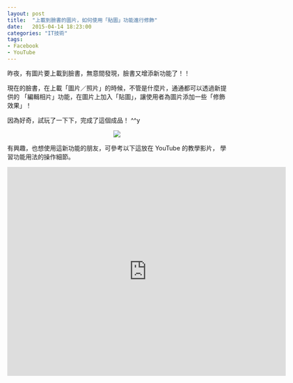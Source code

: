 ```yaml
---
layout: post
title:  "上載到臉書的圖片，如何使用「貼圖」功能進行修飾"
date:   2015-04-14 18:23:00
categories: "IT技術"
tags:
- Facebook
- YouTube
---
```

昨夜，有圖片要上載到臉書，無意間發現，臉書又增添新功能了！！ 

現在的臉書，在上載「圖片／照片」的時候，不管是什麼片，通通都可以透過新提供的
「編輯相片」功能，在圖片上加入「貼圖」，讓使用者為圖片添加一些「修飾效果」！
<!-- more -->

因為好奇，試玩了一下下，完成了這個成品！ ^^y

<div style="text-align:center">
  <img src="/assets/img/2015-04-14-01.jpg" />
</div>

有興趣，也想使用這新功能的朋友，可參考以下這放在 YouTube 的教學影片，
學習功能用法的操作細節。

<div style="text-align:center">
<iframe width="640" height="480" src="https://www.youtube.com/embed/RX8RF50AL0I?rel=0" frameborder="0" allowfullscreen></iframe>
</div>
